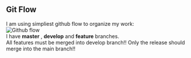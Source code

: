 ## Git Flow  
I am using simpliest github flow to organize my work:  
![Github flow](https://scilifelab.github.io/software-development/img/github-flow.png)  
I have **master** , **develop** and **feature** branches.   
All features must be merged into develop branch!!
Only the release should merge into the main branch!!
